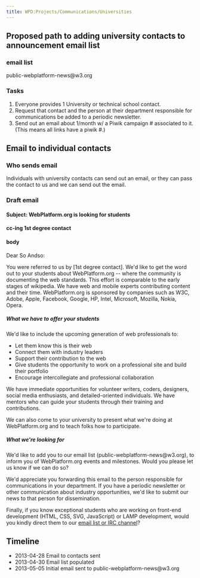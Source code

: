 ```yaml
---
title: WPD:Projects/Communications/Universities
---
```

<h2><span class="mw-headline" id="Proposed_path_to_adding_university_contacts_to_announcement_email_list">Proposed path to adding university contacts to announcement email list</span></h2>
<h3><span class="mw-headline" id="email_list">email list</span></h3>
<p>public-webplatform-news@w3.org
</p>
<h3><span class="mw-headline" id="Tasks">Tasks</span></h3>
<ol><li> Everyone provides 1 University or technical school contact.</li>
<li> Request that contact and the person at their department responsible for communications be added to a periodic newsletter. </li>
<li> Send out an email about 1/month w/ a Piwik campaign # associated to it. (This means all links have a piwik #.)</li></ol>
<h2><span class="mw-headline" id="Email_to_individual_contacts">Email to individual contacts</span></h2>
<h3><span class="mw-headline" id="Who_sends_email">Who sends email</span></h3>
<p>Individuals with university contacts can send out an email, or they can pass the contact to us and we can send out the email.
</p>
<h3><span class="mw-headline" id="Draft_email">Draft email</span></h3>
<h4><span class="mw-headline" id="Subject:_WebPlatform.org_is_looking_for_students">Subject: WebPlatform.org is looking for students</span></h4>
<h4><span class="mw-headline" id="cc-ing_1st_degree_contact">cc-ing 1st degree contact</span></h4>
<h4><span class="mw-headline" id="body">body</span></h4>
<p>Dear So Andso:
</p><p>You were referred to us by [1st degree contact]. We'd like to get the word out to your students about WebPlatform.org -- where the community is documenting the web standards. This effort is comparable to the early stages of wikipedia. We have web and mobile experts contributing content and their time. WebPlatform.org is sponsored by companies such as W3C, Adobe, Apple, Facebook, Google, HP, Intel, Microsoft, Mozilla, Nokia, Opera.  
</p>
<h5><span class="mw-headline" id="What_we_have_to_offer_your_students">What we have to offer your students</span></h5>
<p>We'd like to include the upcoming generation of web professionals to:
</p>
<ul><li> Let them know this is their web</li>
<li> Connect them with industry leaders</li>
<li> Support their contribution to the web</li>
<li> Give students the opportunity to work on a professional site and build their portfolio</li>
<li> Encourage intercollegiate and professional collaboration</li></ul>
<p>We have immediate opportunities for volunteer writers, coders, designers, social media enthusiasts, and detailed-oriented individuals. We have mentors who can guide your students through their training and contributions.
</p><p>We can also come to your university to present what we're doing at WebPlatform.org and to teach folks how to participate.
</p>
<h5><span class="mw-headline" id="What_we.27re_looking_for">What we're looking for</span></h5>
<p>We'd like to add you to our email list (public-webplatform-news@w3.org), to inform you of WebPlatform.org events and milestones. Would you please let us know if we can do so?
</p><p>We'd appreciate you forwarding this email to the person responsible for communications in your department. If you have a periodic newsletter or other communication about industry opportunities, we'd like to submit our news to that person for dissemination.
</p><p>Finally, if you know exceptional students who are working on front-end development (HTML, CSS, SVG, JavaScript) or LAMP development, would you kindly direct them to our <a rel="nofollow" class="external text" href="http://docs.webplatform.org/wiki/WPD:Editors_Guide/step_2_communicate_with_the_online_community">email list or IRC channel</a>? 
</p>
<h2><span class="mw-headline" id="Timeline">Timeline</span></h2>
<ul><li> 2013-04-28 Email to contacts sent</li>
<li> 2013-04-30 Email list populated</li>
<li> 2013-05-05 Initial email sent to public-webplatform-news@w3.org</li></ul>

<!-- 
NewPP limit report
CPU time usage: 0.016 seconds
Real time usage: 0.017 seconds
Preprocessor visited node count: 46/1000000
Preprocessor generated node count: 52/1000000
Post‐expand include size: 0/2097152 bytes
Template argument size: 0/2097152 bytes
Highest expansion depth: 2/40
Expensive parser function count: 0/100
-->

<!-- 
Transclusion expansion time report (%,ms,calls,template)
100.00%    0.000      1 - -total
-->

<!-- Saved in parser cache with key wpwiki:pcache:idhash:8202-0!*!*!!*!*!*!esi=1 and timestamp 20150730203426 and revision id 31145
 -->

